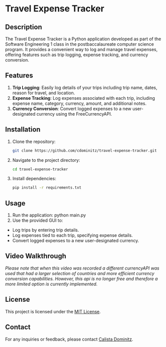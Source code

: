 # Travel Expense Tracker

## Description
The Travel Expense Tracker is a Python application developed as part of the Software Engineering 1 class in the postbaccalaureate computer science program. It provides a convenient way to log and manage travel expenses, offering features such as trip logging, expense tracking, and currency conversion.

## Features
1. **Trip Logging**: Easily log details of your trips including trip name, dates, reason for travel, and location.
2. **Expense Tracking**: Log expenses associated with each trip, including expense name, category, currency, amount, and additional notes.
3. **Currency Conversion**: Convert logged expenses to a new user-designated currency using the FreeCurrencyAPI.

## Installation
1. Clone the repository:
   ```bash
   git clone https://github.com/cdominitz/travel-expense-tracker.git
   ```
2. Navigate to the project directory:
   ```bash
   cd travel-expense-tracker
   ```
3. Install dependencies:
   ```bash
   pip install -r requirements.txt
   ```


## Usage
1. Run the application:
python main.py
2. Use the provided GUI to:
- Log trips by entering trip details.
- Log expenses tied to each trip, specifying expense details.
- Convert logged expenses to a new user-designated currency.
  
## Video Walkthrough
*Please note that when this video was recorded a different currencyAPI was used that had a larger selection of countries and more efficient currency conversion capabilities. However, this api is no longer free and therefore a more limited option is currently implemented.*





## License
This project is licensed under the [MIT License](LICENSE).

## Contact
For any inquiries or feedback, please contact [Calista Dominitz](mailto:cdominitz@gmail.com).
